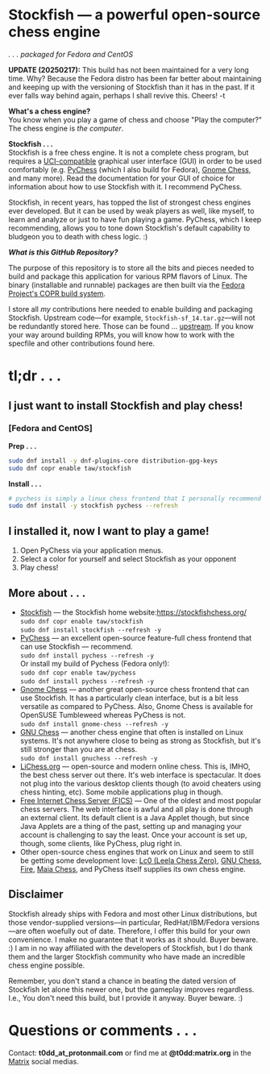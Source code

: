 # Stockfish — a powerful open-source chess engine

_.&nbsp;.&nbsp;.&nbsp;packaged for Fedora and CentOS_

**UPDATE (20250217):** This build has not been maintained for a very long time.
Why?  Because the Fedora distro has been far better about maintaining and
keeping up with the versioning of Stockfish than it has in the past. If it ever
falls way behind again, perhaps I shall revive this. Cheers! -t

**What's a chess engine?**  
You know when you play a game of chess and choose "Play the computer?" The chess engine is _the computer_.

**Stockfish . . .**  
Stockfish is a free chess engine. It is not a complete chess program, but
requires a
[UCI-compatible](https://en.wikipedia.org/wiki/Universal_Chess_Interface)
graphical user interface (GUI) in order to be used comfortably (e.g.
[PyChess](https://github.com/taw00/pychess-rpm) (which I also build for
Fedora), [Gnome Chess](https://wiki.gnome.org/Apps/Chess), and many more). Read
the documentation for your GUI of choice for information about how to use
Stockfish with it. I recommend PyChess.

Stockfish, in recent years, has topped the list of strongest chess engines ever
developed. But it can be used by weak players as well, like myself, to learn
and analyze or just to have fun playing a game. PyChess, which I keep
recommending, allows you to tone down Stockfish's default capability to
bludgeon you to death with chess logic. :)

_**What is this GitHub Repository?**_

The purpose of this repository is to store all the bits and pieces needed to
build and package this application for various RPM flavors of Linux. The binary
(installable and runnable) packages are then built via the [Fedora Project's
COPR build system](https://copr.fedorainfracloud.org/coprs/taw/stockfish/).

I store all *my* contributions here needed to enable building and packaging
Stockfish.  Upstream code—for example, `Stockfish-sf_14.tar.gz`—will not be
redundantly stored here. Those can be found ...
[upstream](https://github.com/official-stockfish/Stockfish). If you know your
way around building RPMs, you will know how to work with the specfile and other
contributions found here.

# tl;dr&nbsp;.&nbsp;.&nbsp;.

## I just want to install Stockfish and play chess!

### [Fedora and CentOS]

**Prep&nbsp;.&nbsp;.&nbsp;.**
```bash
sudo dnf install -y dnf-plugins-core distribution-gpg-keys
sudo dnf copr enable taw/stockfish
```

**Install&nbsp;.&nbsp;.&nbsp;.**
```bash
# pychess is simply a linux chess frontend that I personally recommend
sudo dnf install -y stockfish pychess --refresh
```

<!-- ... OPENSUSE ALREADY SHIPS THE LATEST
### [OpenSUSE]

**Prep (Leap 15.X)&nbsp;.&nbsp;.&nbsp;.**
```sh
# Install GPG keys
sudo rpm --import https://download.copr.fedorainfracloud.org/results/taw/stockfish/pubkey.gpg
# Configure and enable the Stockfish repository
sudo echo "\
[copr:copr.fedorainfracloud.org:taw:stockfish]
name=Copr repo for stockfish owned by taw
baseurl=https://download.copr.fedorainfracloud.org/results/taw/stockfish/opensuse-tumbleweed-$basearch/
type=rpm-md
skip_if_unavailable=True
gpgcheck=1
gpgkey=https://download.copr.fedorainfracloud.org/results/taw/stockfish/pubkey.gpg
repo_gpgcheck=0
enabled=1
enabled_metadata=1
" > /etc/zypp/repos.d/_copr\:copr.fedorainfracloud.org\:taw\:stockfish.repo
sudo zypper refresh
```

**Prep (Tumbleweed)&nbsp;.&nbsp;.&nbsp;.**
```sh
# Install GPG keys
sudo rpm --import https://download.copr.fedorainfracloud.org/results/taw/stockfish/pubkey.gpg
# Configure and enable the Stockfish repository
sudo echo "\
[copr:copr.fedorainfracloud.org:taw:stockfish]
name=Copr repo for stockfish owned by taw
baseurl=https://download.copr.fedorainfracloud.org/results/taw/stockfish/opensuse-leap-$releasever-$basearch/
type=rpm-md
skip_if_unavailable=True
gpgcheck=1
gpgkey=https://download.copr.fedorainfracloud.org/results/taw/stockfish/pubkey.gpg
repo_gpgcheck=0
enabled=1
enabled_metadata=1
" > /etc/zypp/repos.d/_copr\:copr.fedorainfracloud.org\:taw\:stockfish.repo
sudo zypper refresh
```

**Install (on OpenSUSE Tumbleweed)&nbsp;.&nbsp;.&nbsp;.**
```bash
# gnome-chess is one of the only desktop chess frontends shipped with OpenSUSE
# and only Tumbleweed, oddly
sudo zypper install stockfish gnome-chess
```
-->

## I installed it, now I want to play a game!

1. Open PyChess via your application menus.
2. Select a color for yourself and select Stockfish as your opponent
3. Play chess!

## More about&nbsp;.&nbsp;.&nbsp;.

* [Stockfish](https://stockfishchess.org/) — the Stockfish home website:<https://stockfishchess.org/>  
  `sudo dnf copr enable taw/stockfish`  
  `sudo dnf install stockfish --refresh -y`
* [PyChess](https://pychess.github.io/) — an excellent open-source feature-full
  chess frontend that can use Stockfish — recommend.  
  `sudo dnf install pychess --refresh -y`  
  Or install my build of Pychess (Fedora only!):  
  `sudo dnf copr enable taw/pychess`  
  `sudo dnf install pychess --refresh -y`
* [Gnome Chess](https://wiki.gnome.org/Apps/Chess) — another great open-source
  chess frontend that can use Stockfish. It has a particularly clean interface,
  but is a bit less versatile as compared to PyChess. Also, Gnome Chess is
  available for OpenSUSE Tumbleweed whereas PyChess is not.  
  `sudo dnf install gnome-chess --refresh -y`
* [GNU Chess](https://www.gnu.org/software/chess/) — another chess engine that
  often is installed on Linux systems. It's not anywhere close to being as
  strong as Stockfish, but it's still stronger than you are at chess.  
  `sudo dnf install gnuchess --refresh -y`
* [LiChess.org](https://lichess.org/) — open-source and modern online chess.
  This is, IMHO, the best chess server out there. It's web interface is
  spectacular. It does not plug into the various desktop clients though (to avoid
  cheaters using chess hinting, etc). Some mobile applications plug in though.
* [Free Internet Chess Server (FICS)](https://www.freechess.org/) — One of the
  oldest and most popular chess servers. The web interface is awful and all
  play is done through an external client. Its default client is a Java Applet
  though, but since Java Applets are a thing of the past, setting up and
  managing your account is challenging to say the least. Once your account is set
  up, though, some clients, like PyChess, plug right in.
* Other open-source chess engines that work on Linux and seem to still be
  getting some development love: [Lc0 (Leela Chess Zero)](https://lczero.org/),
  [GNU Chess](https://www.gnu.org/software/chess/),
  [Fire](https://github.com/FireFather/fire/),
  [Maia Chess](https://maiachess.com/), and PyChess itself supplies its own chess
  engine.

## Disclaimer

Stockfish already ships with Fedora and most other Linux distributions, but
those vendor-supplied versions—in particular, RedHat/IBM/Fedora versions—are
often woefully out of date. Therefore, I offer this build for your own
convenience. I make no guarantee that it works as it should. Buyer beware. :) I
am in no way affiliated with the developers of Stockfish, but I do thank them
and the larger Stockfish community who have made an incredible chess engine
possible.

Remember, you don't stand a chance in beating the dated version of Stockfish
let alone this newer one, but the gameplay improves regardless. I.e., You don't
need this build, but I provide it anyway. Buyer beware. :)


# Questions or comments&nbsp;.&nbsp;.&nbsp;.

Contact: **t0dd_at_protonmail.com** or find me at **@t0dd:matrix.org** in the [Matrix](https://github.com/taw00/element-rpm) social medias.
